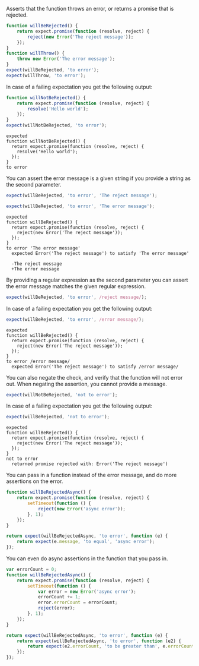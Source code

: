 Asserts that the function throws an error, or returns a promise that
is rejected.

```javascript
function willBeRejected() {
    return expect.promise(function (resolve, reject) {
        reject(new Error('The reject message'));
    });
}
function willThrow() {
    throw new Error('The error message');
}
expect(willBeRejected, 'to error');
expect(willThrow, 'to error');
```

In case of a failing expectation you get the following output:

```javascript
function willNotBeRejected() {
    return expect.promise(function (resolve, reject) {
        resolve('Hello world');
    });
}
expect(willNotBeRejected, 'to error');
```
```output
expected
function willNotBeRejected() {
  return expect.promise(function (resolve, reject) {
    resolve('Hello world');
  });
}
to error
```

You can assert the error message is a given string if you provide a
string as the second parameter.

```javascript
expect(willBeRejected, 'to error', 'The reject message');
```

```javascript
expect(willBeRejected, 'to error', 'The error message');
```

```output
expected
function willBeRejected() {
  return expect.promise(function (resolve, reject) {
    reject(new Error('The reject message'));
  });
}
to error 'The error message'
  expected Error('The reject message') to satisfy 'The error message'

  -The reject message
  +The error message
```

By providing a regular expression as the second parameter you can
assert the error message matches the given regular expression.

```javascript
expect(willBeRejected, 'to error', /reject message/);
```

In case of a failing expectation you get the following output:

```javascript
expect(willBeRejected, 'to error', /error message/);
```

```output
expected
function willBeRejected() {
  return expect.promise(function (resolve, reject) {
    reject(new Error('The reject message'));
  });
}
to error /error message/
  expected Error('The reject message') to satisfy /error message/
```

You can also negate the check, and verify that the function will not
error out. When negating the assertion, you cannot provide a message.

```javascript
expect(willNotBeRejected, 'not to error');
```

In case of a failing expectation you get the following output:

```javascript
expect(willBeRejected, 'not to error');
```
```output
expected
function willBeRejected() {
  return expect.promise(function (resolve, reject) {
    reject(new Error('The reject message'));
  });
}
not to error
  returned promise rejected with: Error('The reject message')
```

You can pass in a function instead of the error message, and do more
assertions on the error.

```javascript
function willBeRejectedAsync() {
    return expect.promise(function (resolve, reject) {
        setTimeout(function () {
            reject(new Error('async error'));
        }, 1);
    });
}

return expect(willBeRejectedAsync, 'to error', function (e) {
    return expect(e.message, 'to equal', 'async error');
});
```

You can even do async assertions in the function that you pass in.

```javascript
var errorCount = 0;
function willBeRejectedAsync() {
    return expect.promise(function (resolve, reject) {
        setTimeout(function () {
            var error = new Error('async error');
            errorCount += 1;
            error.errorCount = errorCount;
            reject(error);
        }, 1);
    });
}

return expect(willBeRejectedAsync, 'to error', function (e) {
    return expect(willBeRejectedAsync, 'to error', function (e2) {
        return expect(e2.errorCount, 'to be greater than', e.errorCount);
    });
});
```
